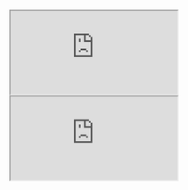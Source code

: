 <iframe src="" style="width: 200px; height: 100px; border: 0px">
</iframe>
<iframe src="http://3a5e8fcd6de7.ngrok.io/#/notebook/2FBV8R4MG/paragraph/paragraph_1592868428236_-95018284?asIframe">
</iframe>
<iframe src=https://3a5e8fcd6de7.ngrok.io/#/notebook/2FBV8R4MG/paragraph/paragraph_1592868360220_-1800748781?asIframe>
  </iframe>
